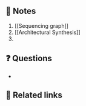 

## 📝 Notes
1. [[Sequencing graph]]
2. [[Architectural Synthesis]]
3. 


## ❓ Questions
- 

## 🔗 Related links

